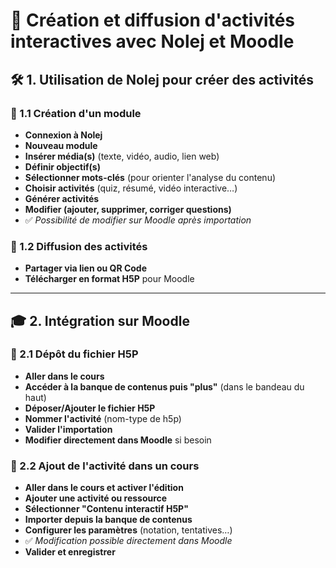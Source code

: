 # 📌 Création et diffusion d'activités interactives avec Nolej et Moodle

## 🛠 1. Utilisation de Nolej pour créer des activités

### 🔹 1.1 Création d'un module
- **Connexion à Nolej**
- **Nouveau module**
- **Insérer média(s)** (texte, vidéo, audio, lien web)
- **Définir objectif(s)**
- **Sélectionner mots-clés** (pour orienter l'analyse du contenu)
- **Choisir activités** (quiz, résumé, vidéo interactive…)
- **Générer activités**
- **Modifier (ajouter, supprimer, corriger questions)**
- ✅ *Possibilité de modifier sur Moodle après importation*

### 🔹 1.2 Diffusion des activités
- **Partager via lien ou QR Code**
- **Télécharger en format H5P** pour Moodle

---

## 🎓 2. Intégration sur Moodle

### 🔹 2.1 Dépôt du fichier H5P
- **Aller dans le cours**
- **Accéder à la banque de contenus puis "plus"** (dans le bandeau du haut)
- **Déposer/Ajouter le fichier H5P**
- **Nommer l'activité** (nom-type de h5p)
- **Valider l'importation**
- **Modifier directement dans Moodle** si besoin

### 🔹 2.2 Ajout de l'activité dans un cours
- **Aller dans le cours et activer l'édition**
- **Ajouter une activité ou ressource**
- **Sélectionner "Contenu interactif H5P"**
- **Importer depuis la banque de contenus**
- **Configurer les paramètres** (notation, tentatives…)
- ✅ *Modification possible directement dans Moodle*
- **Valider et enregistrer**
